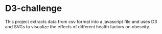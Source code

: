 # D3-challenge
This project extracts data from csv format into a javascript file and uses D3 and SVGs to visualize the effects of different health factors on obeseity.

